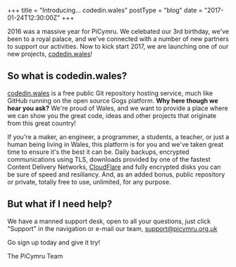 +++
title = "Introducing... codedin.wales"
postType = "blog"
date = "2017-01-24T12:30:00Z"
+++

2016 was a massive year for PiCymru. We celebated our 3rd birthday, we've been to a royal palace, and we've connected with a number of new partners to support our activities. Now to kick start 2017, we are launching one of our new projects, [codedin.wales](https://codedin.wales/)!

<!--more-->

## So what is codedin.wales?
[codedin.wales](https://codedin.wales/) is a free public Git repository hosting service, much like GitHub running on the open source Gogs platform. **Why here though we hear you ask?** We're proud of Wales, and we want to provide a place where we can show you the great code, ideas and other projects that originate from this great country!

If you're a maker, an engineer, a programmer, a students, a teacher, or just a human being living in Wales, this platform is for you and we've taken great time to ensure it's the best it can be. Daily backups, encrypted communications using TLS, downloads provided by one of the fastest Content Delivery Networks, [CloudFlare](https://cloudflare.com) and fully encrypted disks you can be sure of speed and resiliancy. And, as an added bonus, public repository or private, totally free to use, unlimited, for any purpose.

## But what if I need help?
We have a manned support desk, open to all your questions, just click "Support" in the navigation or e-mail our team, [support@picymru.org.uk](mailto:support@picymru.org.uk)

Go sign up today and give it try!

The PiCymru Team
